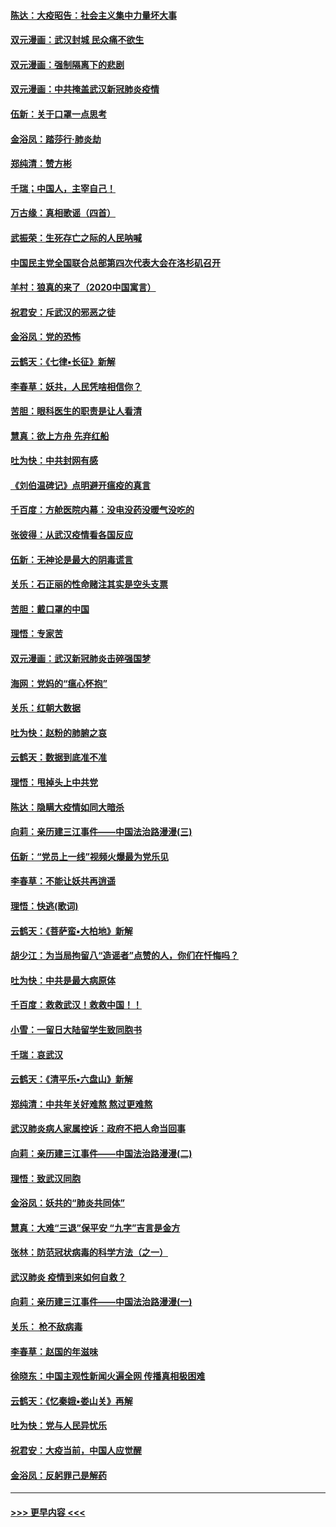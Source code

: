 #### [陈达：大疫昭告：社会主义集中力量坏大事](../pages/nsc993/n11859419.md?t=02120622) 
#### [双元漫画：武汉封城 民众痛不欲生](../pages/nsc993/n11859287.md?t=02120622) 
#### [双元漫画：强制隔离下的悲剧](../pages/nsc993/n11859244.md?t=02120622) 
#### [双元漫画：中共掩盖武汉新冠肺炎疫情](../pages/nsc993/n11858249.md?t=02120622) 
#### [伍新：关于口罩一点思考](../pages/nsc993/n11859195.md?t=02120622) 
#### [金浴凤：踏莎行‧肺炎劫](../pages/nsc993/n11858227.md?t=02120622) 
#### [郑纯清：赞方彬](../pages/nsc993/n11856803.md?t=02120622) 
#### [千瑞；中国人，主宰自己！](../pages/nsc993/n11856793.md?t=02120622) 
#### [万古缘：真相歌谣（四首）](../pages/nsc993/n11856263.md?t=02120622) 
#### [武振荣：生死存亡之际的人民呐喊](../pages/nsc993/n11856256.md?t=02120622) 
#### [中国民主党全国联合总部第四次代表大会在洛杉矶召开](../pages/nsc993/n11856344.md?t=02120622) 
#### [羊村：狼真的来了（2020中国寓言）](../pages/nsc993/n11856229.md?t=02120622) 
#### [祝君安：斥武汉的邪恶之徒](../pages/nsc993/n11855861.md?t=02120622) 
#### [金浴凤：党的恐怖](../pages/nsc993/n11855849.md?t=02120622) 
#### [云鹤天：《七律▪长征》新解](../pages/nsc993/n11855479.md?t=02120622) 
#### [李春草：妖共，人民凭啥相信你？](../pages/nsc993/n11855196.md?t=02120622) 
#### [苦胆：眼科医生的职责是让人看清](../pages/nsc993/n11853840.md?t=02120622) 
#### [慧真：欲上方舟 先弃红船](../pages/nsc993/n11853483.md?t=02120622) 
#### [吐为快：中共封网有感](../pages/nsc993/n11852575.md?t=02120622) 
#### [《刘伯温碑记》点明避开瘟疫的真言](../pages/nsc993/n11852128.md?t=02120622) 
#### [千百度：方舱医院内幕：没电没药没暖气没吃的](../pages/nsc993/n11850211.md?t=02120622) 
#### [张彼得：从武汉疫情看各国反应](../pages/nsc993/n11850102.md?t=02120622) 
#### [伍新：无神论是最大的阴毒谎言](../pages/nsc993/n11846129.md?t=02120622) 
#### [关乐：石正丽的性命赌注其实是空头支票](../pages/nsc993/n11846109.md?t=02120622) 
#### [苦胆：戴口罩的中国](../pages/nsc993/n11845576.md?t=02120622) 
#### [理悟：专家苦](../pages/nsc993/n11845564.md?t=02120622) 
#### [双元漫画：武汉新冠肺炎击碎强国梦](../pages/nsc993/n11843320.md?t=02120622) 
#### [海网：党妈的“瘟心怀抱”](../pages/nsc993/n11840740.md?t=02120622) 
#### [关乐：红朝大数据](../pages/nsc993/n11840675.md?t=02120622) 
#### [吐为快：赵粉的肺腑之哀](../pages/nsc993/n11840618.md?t=02120622) 
#### [云鹤天：数据到底准不准](../pages/nsc993/n11840325.md?t=02120622) 
#### [理悟：甩掉头上中共党](../pages/nsc993/n11838826.md?t=02120622) 
#### [陈达：隐瞒大疫情如同大暗杀](../pages/nsc993/n11838771.md?t=02120622) 
#### [向莉：亲历建三江事件——中国法治路漫漫(三)](../pages/nsc993/n11831825.md?t=02120622) 
#### [伍新：“党员上一线”视频火爆最为党乐见](../pages/nsc993/n11838200.md?t=02120622) 
#### [李春草：不能让妖共再逍遥](../pages/nsc993/n11838102.md?t=02120622) 
#### [理悟：快逃(歌词)](../pages/nsc993/n11838083.md?t=02120622) 
#### [云鹤天：《菩萨蛮▪大柏地》新解](../pages/nsc993/n11838059.md?t=02120622) 
#### [胡少江：为当局拘留八“造谣者”点赞的人，你们在忏悔吗？](../pages/nsc993/n11836801.md?t=02120622) 
#### [吐为快：中共是最大病原体](../pages/nsc993/n11836748.md?t=02120622) 
#### [千百度：救救武汉！救救中国！！](../pages/nsc993/n11836145.md?t=02120622) 
#### [小雪：一留日大陆留学生致同胞书](../pages/nsc993/n11834624.md?t=02120622) 
#### [千瑞：哀武汉](../pages/nsc993/n11833647.md?t=02120622) 
#### [云鹤天：《清平乐▪六盘山》新解](../pages/nsc993/n11833611.md?t=02120622) 
#### [郑纯清：中共年关好难熬 熬过更难熬](../pages/nsc993/n11833489.md?t=02120622) 
#### [武汉肺炎病人家属控诉：政府不把人命当回事](../pages/nsc993/n11833205.md?t=02120622) 
#### [向莉：亲历建三江事件——中国法治路漫漫(二)](../pages/nsc993/n11829102.md?t=02120622) 
#### [理悟：致武汉同胞](../pages/nsc993/n11831522.md?t=02120622) 
#### [金浴凤：妖共的“肺炎共同体”](../pages/nsc993/n11829448.md?t=02120622) 
#### [慧真：大难“三退”保平安 “九字”吉言是金方](../pages/nsc993/n11829501.md?t=02120622) 
#### [张林：防范冠状病毒的科学方法（之一）](../pages/nsc993/n11828618.md?t=02120622) 
#### [武汉肺炎 疫情到来如何自救？](../pages/nsc993/n11827632.md?t=02120622) 
#### [向莉：亲历建三江事件——中国法治路漫漫(一)](../pages/nsc993/n11827190.md?t=02120622) 
#### [关乐： 枪不敌病毒](../pages/nsc993/n11826746.md?t=02120622) 
#### [李春草：赵国的年滋味](../pages/nsc993/n11826321.md?t=02120622) 
#### [徐晓东：中国主观性新闻火遍全网 传播真相极困难](../pages/nsc993/n11826508.md?t=02120622) 
#### [云鹤天：《忆秦娥▪娄山关》再解](../pages/nsc993/n11824682.md?t=02120622) 
#### [吐为快：党与人民异忧乐](../pages/nsc993/n11824660.md?t=02120622) 
#### [祝君安：大疫当前，中国人应觉醒](../pages/nsc993/n11821946.md?t=02120622) 
#### [金浴凤：反躬罪己是解药](../pages/nsc993/n11820280.md?t=02120622) 

----
#### [ >>> 更早内容 <<< ](../indexes/nsc993-earlier.md)
